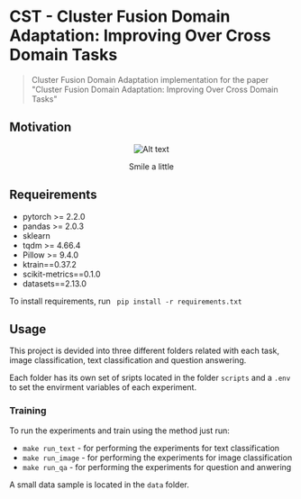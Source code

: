 # CST - Cluster Fusion Domain Adaptation: Improving Over Cross Domain Tasks

> Cluster Fusion Domain Adaptation implementation for the paper "Cluster Fusion Domain Adaptation: Improving Over Cross Domain Tasks" 

## Motivation

<p align="center">
  <img src="https://encrypted-tbn0.gstatic.com/images?q=tbn:ANd9GcT2rm8544O9PT3YGTLc5ic-upTpAoTN-IVeWOl02o5kFQ&s" alt="Alt text">
</p>
<p align="center">Smile a little</p>

## Requeirements

- pytorch >= 2.2.0
- pandas >= 2.0.3
- sklearn
- tqdm >= 4.66.4
- Pillow >= 9.4.0
- ktrain==0.37.2
- scikit-metrics==0.1.0
- datasets==2.13.0

To install requirements, run <code> pip install -r requirements.txt </code>

## Usage

This project is devided into three different folders related with each task, image classification, text classification and question answering.

Each folder has its own set of sripts located in the folder <code>scripts</code> and a <code>.env</code> to set the envirment variables of each experiment.

### Training

To run the experiments and train using the method just run:
 - <code>make run_text</code> - for performing the experiments for text classification
 - <code>make run_image</code> - for performing the experiments for image classification
 - <code>make run_qa</code> - for performing the experiments for question and anwering

A small data sample is located in the <code>data</code> folder.

